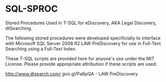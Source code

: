 # SQL-SPROC
Stored Procedures Used in T-SQL for eDiscovery, AKA Legal Discovery, dtSearching.

The following stored procedures were developed specificially to interface with Microsoft SQL Server 2008 R2 LAW PreDiscovery for use in Full-Text Searching using a Full-Text Index.

These T-SQL scripts are provided here for anyone's use under the MIT License. Please provide appropriate attribution if these scripts are used.

http://www.dtsearch.com/
goo.gl/Pa6pQA - LAW PreDiscovery
